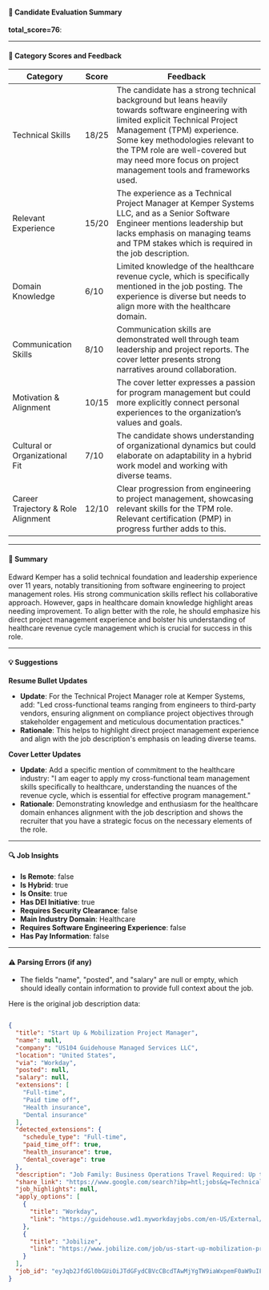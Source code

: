 #### 📄 Candidate Evaluation Summary

**total_score=76**:  

---

#### 🎯 Category Scores and Feedback

| Category                        | Score | Feedback |
|---------------------------------|-------|----------|
| Technical Skills                | 18/25 | The candidate has a strong technical background but leans heavily towards software engineering with limited explicit Technical Project Management (TPM) experience. Some key methodologies relevant to the TPM role are well-covered but may need more focus on project management tools and frameworks used. |
| Relevant Experience             | 15/20 | The experience as a Technical Project Manager at Kemper Systems LLC, and as a Senior Software Engineer mentions leadership but lacks emphasis on managing teams and TPM stakes which is required in the job description. |
| Domain Knowledge                | 6/10  | Limited knowledge of the healthcare revenue cycle, which is specifically mentioned in the job posting. The experience is diverse but needs to align more with the healthcare domain. |
| Communication Skills            | 8/10  | Communication skills are demonstrated well through team leadership and project reports. The cover letter presents strong narratives around collaboration. |
| Motivation & Alignment          | 10/15 | The cover letter expresses a passion for program management but could more explicitly connect personal experiences to the organization’s values and goals. |
| Cultural or Organizational Fit  | 7/10  | The candidate shows understanding of organizational dynamics but could elaborate on adaptability in a hybrid work model and working with diverse teams. |
| Career Trajectory & Role Alignment | 12/10 | Clear progression from engineering to project management, showcasing relevant skills for the TPM role. Relevant certification (PMP) in progress further adds to this. |

---

#### 🧾 Summary

Edward Kemper has a solid technical foundation and leadership experience over 11 years, notably transitioning from software engineering to project management roles. His strong communication skills reflect his collaborative approach. However, gaps in healthcare domain knowledge highlight areas needing improvement. To align better with the role, he should emphasize his direct project management experience and bolster his understanding of healthcare revenue cycle management which is crucial for success in this role.

---

#### 💡 Suggestions

**Resume Bullet Updates**  
- **Update**: For the Technical Project Manager role at Kemper Systems, add: "Led cross-functional teams ranging from engineers to third-party vendors, ensuring alignment on compliance project objectives through stakeholder engagement and meticulous documentation practices."
- **Rationale**: This helps to highlight direct project management experience and align with the job description's emphasis on leading diverse teams.

**Cover Letter Updates**  
- **Update**: Add a specific mention of commitment to the healthcare industry: "I am eager to apply my cross-functional team management skills specifically to healthcare, understanding the nuances of the revenue cycle, which is essential for effective program management."
- **Rationale**: Demonstrating knowledge and enthusiasm for the healthcare domain enhances alignment with the job description and shows the recruiter that you have a strategic focus on the necessary elements of the role.

---

#### 🔍 Job Insights

- **Is Remote**: false  
- **Is Hybrid**: true  
- **Is Onsite**: true  
- **Has DEI Initiative**: true  
- **Requires Security Clearance**: false  
- **Main Industry Domain**: Healthcare  
- **Requires Software Engineering Experience**: false  
- **Has Pay Information**: false  

---

#### ⚠️ Parsing Errors (if any)

- The fields "name", "posted", and "salary" are null or empty, which should ideally contain information to provide full context about the job.

Here is the original job description data:

```json

{
  "title": "Start Up & Mobilization Project Manager",
  "name": null,
  "company": "US104 Guidehouse Managed Services LLC",
  "location": "United States",
  "via": "Workday",
  "posted": null,
  "salary": null,
  "extensions": [
    "Full-time",
    "Paid time off",
    "Health insurance",
    "Dental insurance"
  ],
  "detected_extensions": {
    "schedule_type": "Full-time",
    "paid_time_off": true,
    "health_insurance": true,
    "dental_coverage": true
  },
  "description": "Job Family: Business Operations Travel Required: Up to 10% Clearance Required: None What You Will Do: We are building a team for new initiatives supporting the growth in Managed Services Healthcare. The position will be hybrid at San Antonio office. Facilitate successful project management throughout the full project lifecycle using traditional and agile methodologies: manage projects to successful completion, meeting deliverable quality, schedule commitments, cost budgets, and performance targets. Lead process improvement initiatives. Work with stakeholders to define clear project objectives and requirements, agree on priorities, communicate progress updates and demonstrations, and provide responsive change management in frequent planning/re-planning meetings. Document requirements in business cases, project charters, and project plans; update these documents to record progress and changes. Work with cross-functional teams with diverse technical skill sets to support successful project completion; re-plan and adjust project course based on realities of team velocity and dynamic business/user needs. Facilitate strategic planning through consensus building and collaborative decision making. Apply knowledge of healthcare revenue cycle planning, programming, and budgeting as well as resource planning and execution processes, to support program planning, decision briefings, and progress assessment across multiple projects. Develop templates, procedures, and guidelines for managing project information and deliverables. Maintain a central repository for project documentation and reporting; track progress and report on status and metrics at task/work package and project level. Raise issues, risks, and exceptions; develop clear remediations and mitigations; follow-through to resolution. What You Will Need: Bachelor\u2019s degree or 10 years relevant experience 6 years relevant work experience 4 years' experience as a technical project manager Knowledge of healthcare revenue cycle Proficient in Microsoft Office tools: Word, Excel, PowerPoint, Project, Visio, SharePoint, Teams Demonstrated ability to analyze problems and propose multiple solutions Ability to work collaboratively with cross-functional teams to manage evolving requirements, facilitate collaboration, and launch new initiatives Strong attention to detail and thorough documentation skills Demonstrated consensus building skills Strong organizational skills, able to manage multiple projects concurrently, work collaboratively with diverse teams, meet deadlines, and deliver quality Ability to effectively and confidently communicate \u2013 in writing and presentations \u2013 complex topics and procedures with team members and all levels of client stakeholders What Would Be Nice to Have: Project Management Professional (PMP) certification What We Offer: Guidehouse offers a comprehensive, total rewards package that includes competitive compensation and a flexible benefits package that reflects our commitment to creating a diverse and supportive workplace. Benefits include: Medical, Rx, Dental & Vision Insurance Personal and Family Sick Time & Company Paid Holidays Position may be eligible for a discretionary variable incentive bonus Parental Leave 401(k) Retirement Plan Basic Life & Supplemental Life Health Savings Account, Dental/Vision & Dependent Care Flexible Spending Accounts Short-Term & Long-Term Disability Tuition Reimbursement, Personal Development & Learning Opportunities Skills Development & Certifications Employee Referral Program Corporate Sponsored Events & Community Outreach Emergency Back-Up Childcare Program About Guidehouse Guidehouse is an Equal Employment Opportunity employer. All qualified applicants will receive consideration for employment without regard to race, color, national origin, ancestry, citizenship status, military status, protected veteran status, religion, creed, physical or mental disability, medical condition, marital status, sex, sexual orientation, gender, gender identity or expression, age, genetic information, or any other basis protected by law, ordinance, or regulation. Guidehouse will consider for employment qualified applicants with criminal histories in a manner consistent with the requirements of applicable law or ordinance including the Fair Chance Ordinance of Los Angeles and San Francisco. If you have visited our website for information about employment opportunities, or to apply for a position, and you require an accommodation, please contact Guidehouse Recruiting at 1-571-633-1711 or via email at RecruitingAccommodation@guidehouse.com. All information you provide will be kept confidential and will be used only to the extent required to provide needed reasonable accommodation. Guidehouse does not accept unsolicited resumes through or from search firms or staffing agencies. All unsolicited resumes will be considered the property of Guidehouse and Guidehouse will not be obligated to pay a placement fee. Guidehouse is a leading global provider of consulting services to the public sector and commercial markets, with broad capabilities in management, technology, and risk consulting. By combining our public and private sector expertise, we help clients address their most complex challenges and navigate significant regulatory pressures focusing on transformational change, business resiliency, and technology-driven innovation. Across a range of advisory, consulting, outsourcing, and digital services, we create scalable, innovative solutions that help our clients outwit complexity and position them for future growth and success. The company has more than 16,000 professionals in over 55 locations globally. Guidehouse is led by seasoned professionals with proven and diverse expertise in traditional and emerging technologies, markets, and agenda-setting issues driving national and global economies. For more information, please visit guidehouse.com.",
  "share_link": "https://www.google.com/search?ibp=htl;jobs&q=Technical+Project+Manager&htidocid=_FGNYNzezVS7taIhAAAAAA%3D%3D&hl=en-US&shndl=37&shmd=H4sIAAAAAAAA_y2NsQrCQBBEsc0nWG1lIZiLohYKNhYBSUAIqcPlsiQX4u1xu5Hgf_l_JmAzxTzmTfRdRbdCdBAoPWwgp9oO9qPFkoNnoB6NQK6dbjHADh5UA6MOpoOZp0TtgOtrJ-L5ohTzELcs89jEhl6KHNY0qZ5qXqLiTgf0gxasDqdkir1rt-ey2CdHSEfbYEcj4_-tgQLD2xpkyLI7WAels7LUsx_5B4knp8K4AAAA&shmds=v1_AQbUm947X3ieEudu5ZVoPURvGzrSg1yo3OvZz_8Adk-6rjEJeA&source=sh/x/job/li/m1/1#fpstate=tldetail&htivrt=jobs&htiq=Technical+Project+Manager&htidocid=_FGNYNzezVS7taIhAAAAAA%3D%3D",
  "job_highlights": null,
  "apply_options": [
    {
      "title": "Workday",
      "link": "https://guidehouse.wd1.myworkdayjobs.com/en-US/External/job/Start-Up---Mobilization-Project-Manager_24463?utm_campaign=google_jobs_apply&utm_source=google_jobs_apply&utm_medium=organic"
    },
    {
      "title": "Jobilize",
      "link": "https://www.jobilize.com/job/us-start-up-mobilization-project-manager-guidehouse-hiring-now-job?utm_campaign=google_jobs_apply&utm_source=google_jobs_apply&utm_medium=organic"
    }
  ],
  "job_id": "eyJqb2JfdGl0bGUiOiJTdGFydCBVcCBcdTAwMjYgTW9iaWxpemF0aW9uIFByb2plY3QgTWFuYWdlciIsImNvbXBhbnlfbmFtZSI6IlVTMTA0IEd1aWRlaG91c2UgTWFuYWdlZCBTZXJ2aWNlcyBMTEMiLCJhZGRyZXNzX2NpdHkiOiJVbml0ZWQgU3RhdGVzIiwiaHRpZG9jaWQiOiJfRkdOWU56ZXpWUzd0YUloQUFBQUFBPT0iLCJ1dWxlIjoidytDQUlRSUNJTlZXNXBkR1ZrSUZOMFlYUmxjdyJ9"
}